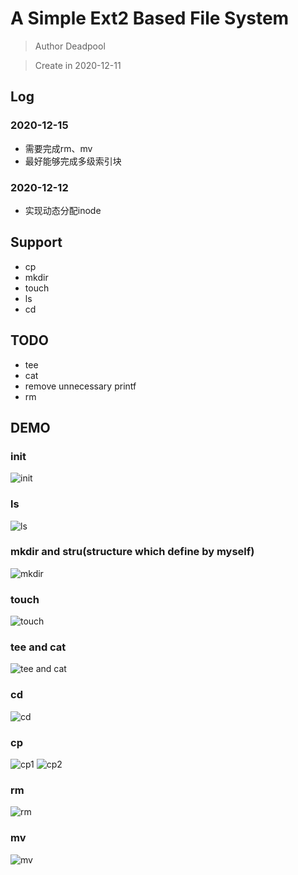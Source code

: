 # A Simple Ext2 Based File System

> Author Deadpool

> Create in 2020-12-11


## Log


### 2020-12-15
- 需要完成rm、mv
- 最好能够完成多级索引块


### 2020-12-12
- 实现动态分配inode

## Support

- cp
- mkdir
- touch
- ls
- cd

## TODO
- tee
- cat
- remove unnecessary printf
- rm

## DEMO

### init
![init](./demo/init.png)
### ls
![ls](./demo/ls.png)
### mkdir and stru(structure which define by myself)
![mkdir](./demo/stur_ls.png)
### touch
![touch](./demo/touch.png)
### tee and cat
![tee and cat](./demo/tee_cat.png)
### cd
![cd](./demo/cd.png)
### cp
![cp1](./demo/cp.png)
![cp2](./demo/cp2.png)
### rm
![rm](./demo/rm.png)
### mv
![mv](./demo/mv.png)